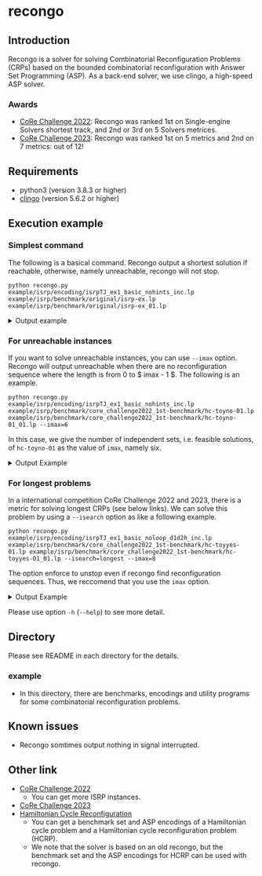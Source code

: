 # recongo
## Introduction
Recongo is a solver for solving Combinatorial Reconfiguration
Problems (CRPs) based on the bounded combinatorial
reconfiguration with Answer Set Programming (ASP).
As a back-end solver, we use clingo, a high-speed ASP solver.

### Awards
- [CoRe Challenge 2022](https://core-challenge.github.io/2022result/):
  Recongo was ranked 1st on Single-engine Solvers shortest track,
  and 2nd or 3rd on 5 Solvers metrices.
- [CoRe Challenge 2023](https://core-challenge.github.io/2023result/):
  Recongo was ranked 1st on 5 metrics and 2nd on 7 metrics: out of 12!

## Requirements
- python3 (version 3.8.3 or higher)
- [clingo](https://potassco.org/clingo/) (version 5.6.2 or higher)

## Execution example
### Simplest command
The following is a basical command.
Recongo output a shortest solution if reachable, otherwise, namely unreachable, recongo will not stop.
```
python recongo.py example/isrp/encoding/isrpTJ_ex1_basic_nohints_inc.lp example/isrp/benchmark/original/isrp-ex.lp example/isrp/benchmark/original/isrp-ex_01.lp
```

<details><summary>Output example</summary>

```
recongo version 0.3 (compet 2023 version)
Reading from encoding/isrp/isrpTJ_ex1_basic_inc.lp ...
c Step: 0
Solving...
c Result: UNSAT
c Step: 1
Solving...
c Result: UNSAT
c Step: 2
Solving...
c Result: UNSAT
c Step: 3
Solving...
Answer: 1
start(1) start(2) start(4) node(1) node(2) node(3) node(4) node(5) node(6) node(7) node(8) k(3) edge(1,3) edge(2,5) edge(3,4) edge(3,6) edge(4,5) edge(5,8) edge(6,7) edge(7,8) goal(3) goal(5) goal(7) n(8) e(8) in(1,0) in(2,0) in(4,0) in(7,1) token_added(7,1) in(1,1) in(2,1) in(3,2) in(7,2) in(2,2) token_added(3,2) query(3) in(3,3) in(5,3) in(7,3) token_added(5,3)
c Result: SAT
a Answer: start(1) start(2) start(4) in(1,0) in(2,0) in(4,0) in(1,1) in(2,1) in(7,1) in(2,2) in(3,2) in(7,2) in(3,3) in(5,3) in(7,3) node(1) node(2) node(3) node(4) node(5) node(6) node(7) node(8) k(3) edge(1,3) edge(2,5) edge(3,4) edge(3,6) edge(4,5) edge(5,8) edge(6,7) edge(7,8) token_added(7,1) token_added(3,2) token_added(5,3) query(3) goal(3) goal(5) goal(7) n(8) e(8)
s REACHABLE
a Step: 3 

SATISFIABLE

Models       : 1+
Calls        : 4
Time         : 0.006s (Solving: 0.00s 1st Model: 0.00s Unsat: 0.00s)
CPU Time     : 0.005s
```

</details>

### For unreachable instances
If you want to solve unreachable instances, you can use `--imax` option.
Recongo will output unreachable when there are no reconfiguration sequence where the length is from 0 to $ imax - 1 $.
The following is an example.
```
python recongo.py example/isrp/encoding/isrpTJ_ex1_basic_nohints_inc.lp example/isrp/benchmark/core_challenge2022_1st-benchmark/hc-toyno-01.lp example/isrp/benchmark/core_challenge2022_1st-benchmark/hc-toyno-01_01.lp --imax=6
```
In this case, we give the number of independent sets, i.e. feasible solutions, of `hc-toyno-01` as the value of `imax`, namely six.

<details><summary>Output Example</summary>

```
recongo version 0.3 (compet 2023 version)
Reading from encoding/isrp/isrpTJ_ex1_basic_inc.lp ...
c Step: 0
Solving...
c Result: UNSAT
c Step: 1
Solving...
c Result: UNSAT
c Step: 2
Solving...
c Result: UNSAT
c Step: 3
Solving...
c Result: UNSAT
c Step: 4
Solving...
c Result: UNSAT
c Step: 5
Solving...
c Result: UNSAT
s UNREACHABLE
a Step: -1 

UNSATISFIABLE

Models       : 0
Calls        : 6
Time         : 0.008s (Solving: 0.00s 1st Model: 0.00s Unsat: 0.00s)
CPU Time     : 0.006s
```

</details>

### For longest problems
In a international competition CoRe Challenge 2022 and 2023,
there is a metric for solving longest CRPs (see below links).
We can solve this problem by using a `--isearch` option as like a following example.
```
python recongo.py example/isrp/encoding/isrpTJ_ex1_basic_noloop_d1d2h_inc.lp example/isrp/benchmark/core_challenge2022_1st-benchmark/hc-toyyes-01.lp example/isrp/benchmark/core_challenge2022_1st-benchmark/hc-toyyes-01_01.lp --isearch=longest --imax=8
```
The option enforce to unstop even if recongo find reconfiguration sequences.
Thus, we reccomend that you use the `imax` option.

<details><summary>Output Example</summary>

```
recongo version 0.3 (compet 2023 version)
Reading from ...g/isrpTJ_ex1_basic_noloop_d1d2h_inc.lp ...
c Step: 0
Solving...
c Result: UNSAT
c Step: 1
Solving...
c Result: UNSAT
c Step: 2
Solving...
c Result: UNSAT
c Step: 3
Solving...
Answer: 1
goal(4) goal(5) goal(7) start(3) start(6) start(7) in(7,0) in(3,0) in(6,0) in(7,1) in(6,1) in(1,1) in(5,2) in(7,2) in(1,2) in(4,3) in(5,3) in(7,3)
c Result: SAT
c Step: 4
Solving...
Answer: 1
goal(4) goal(5) goal(7) start(3) start(6) start(7) in(7,0) in(3,0) in(6,0) in(7,1) in(6,1) in(1,1) in(4,2) in(7,2) in(1,2) in(5,3) in(7,3) in(1,3) in(4,4) in(5,4) in(7,4)
c Result: SAT
c Step: 5
Solving...
Answer: 1
goal(4) goal(5) goal(7) start(3) start(6) start(7) in(7,0) in(3,0) in(6,0) in(7,1) in(6,1) in(1,1) in(5,2) in(7,2) in(1,2) in(4,3) in(7,3) in(1,3) in(4,4) in(5,4) in(1,4) in(4,5) in(5,5) in(7,5)
c Result: SAT
c Step: 6
Solving...
Answer: 1
goal(4) goal(5) goal(7) start(3) start(6) start(7) in(7,0) in(3,0) in(6,0) in(7,1) in(6,1) in(1,1) in(4,2) in(7,2) in(1,2) in(5,3) in(7,3) in(1,3) in(4,4) in(5,4) in(1,4) in(4,5) in(5,5) in(2,5) in(4,6) in(5,6) in(7,6)
c Result: SAT
c Step: 7
Solving...
c Result: UNSAT
a Answer: start(3) start(6) start(7) in(3,0) in(6,0) in(7,0) in(1,1) in(6,1) in(7,1) in(1,2) in(4,2) in(7,2) in(1,3) in(5,3) in(7,3) in(1,4) in(4,4) in(5,4) in(2,5) in(4,5) in(5,5) in(4,6) in(5,6) in(7,6) goal(4) goal(5) goal(7)
s REACHABLE
a Step: 6 

UNSATISFIABLE

Models       : 4
Calls        : 8
Time         : 0.015s (Solving: 0.00s 1st Model: 0.00s Unsat: 0.00s)
CPU Time     : 0.015s
```

</details>

Please use option `-h` (`--help`) to see more detail.

## Directory
Please see README in each directory for the details.
### example
- In this directory, there are benchmarks, encodings and utility programs for some combinatorial reconfiguration problems.

## Known issues
- Recongo somtimes output nothing in signal interrupted.

## Other link
- [CoRe Challenge 2022](https://core-challenge.github.io/2022/)
  - You can get more ISRP instances.
- [CoRe Challenge 2023](https://core-challenge.github.io/2023/)
- [Hamiltonian Cycle Reconfiguration](https://github.com/banbaralab/hcr)
  - You can get a benchmark set and ASP encodings of a Hamiltonian cycle problem and a Hamiltonian cycle reconfiguration problem (HCRP).
  - We note that the solver is based on an old recongo, but the benchmark set and the ASP encodings for HCRP can be used with recongo.
